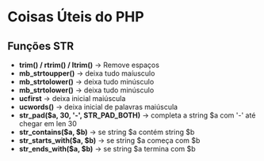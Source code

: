 # Coisas Úteis do PHP

## Funções STR
- **trim() / rtrim() / ltrim()** -> Remove espaços
- **mb_strtoupper()** -> deixa tudo maíusculo
- **mb_strtolower()** -> deixa tudo minúsculo
- **mb_strtolower()** -> deixa tudo minúsculo
- **ucfirst** -> deixa inicial maiúscula
- **ucwords()** -> deixa inicial de palavras maiúscula
- **str_pad($a, 30, '-', STR_PAD_BOTH)** -> completa a string $a com '-' até chegar em len 30
- **str_contains($a, $b)** -> se string $a contém string $b
- **str_starts_with($a, $b)** -> se string $a começa com $b
- **str_ends_with($a, $b)** -> se string $a termina com $b

 